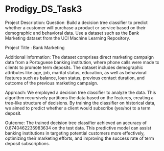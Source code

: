 # Prodigy_DS_Task3
Project Description:
Question: Build a decision tree classifier to predict whether a customer will purchase a product or service based on their demographic and behavioral data. Use a dataset such as the Bank Marketing dataset from the UCI Machine Learning Repository.

Project Title : Bank Marketing

Additional Information: The dataset comprises direct marketing campaign data from a Portuguese banking institution, where phone calls were made to clients to promote term deposits. The dataset includes demographic attributes like age, job, marital status, education, as well as behavioral features such as balance, loan status, previous contact duration, and outcome of the previous marketing campaign.

Approach: We employed a decision tree classifier to analyze the data. This algorithm recursively partitions the data based on the features, creating a tree-like structure of decisions. By training the classifier on historical data, we aimed to predict whether a client would subscribe (yes/no) to a term deposit.

Outcome: The trained decision tree classifier achieved an accuracy of 0.8740462235983634 on the test data. This predictive model can assist banking institutions in targeting potential customers more effectively, optimizing their marketing efforts, and improving the success rate of term deposit subscriptions.
